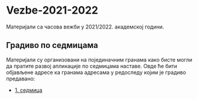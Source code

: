 # Vezbe-2021-2022
Материјали са часова вежби у 2021/2022. академској години.

## Градиво по седмицама

Материјали су организовани на појединачним гранама како бисте могли да пратите развој апликације по седмицама наставе. Овде ће бити објављене адресе ка гранама адресама у редоследу којим је градиво предавано:

- [1. седмица](https://github.com/MatfRS2/Vezbe-2021-2022/tree/feature/week-01)
